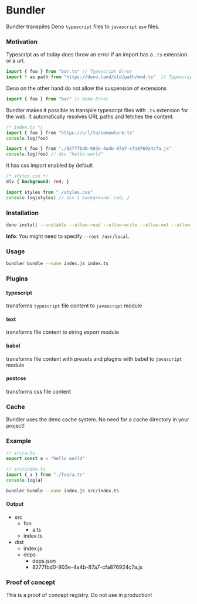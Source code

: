 # Bundler
Bundler transpiles Deno ```typescript``` files to ```javascript``` ```esm``` files.

### Motivation
Typescript as of today does throw an error if an import has a ```.ts``` extension or a url.
```ts
import { foo } from "bar.ts" // Typescript Error
import * as path from "https://deno.land/std/path/mod.ts"  // Typescript Error
```

Deno on the other hand do not allow the suspension of extensions
```ts
import { foo } from "bar" // Deno Error
```

Bundler makes it possible to transpile typescript files with ```.ts``` extension for the web.
It automatically resolves URL paths and fetches the content.
  ```ts
/* index.ts */
import { foo } from "https://url/to/somewhere.ts"
console.log(foo)
```
```js
import { foo } from "./8277fbd0-903e-4a4b-87a7-cfa876924c7a.js"
console.log(foo) // div "hello world"
```
It has css import enabled by default
```css
/* styles.css */
div { background: red; }
```
```js
import styles from "./styles.css"
console.log(styles) // div { background: red; }
```

### Installation
```sh
deno install --unstable --allow-read --allow-write --allow-net --allow-env --name bundler cli.ts
```
**Info**: You might need to specify ```--root /usr/local```.
### Usage
```sh
bundler bundle --name index.js index.ts
```

### Plugins
#### typescript
  transforms ```typescript``` file content to ```javascript``` module
#### text
  transforms file content to string export module
#### babel
  transforms file content with presets and plugins with babel to ```javascript``` module
#### postcss
  transforms css file content

### Cache
Bundler uses the deno cache system. No need for a cache directory in your project!

### Example
```ts
// src/a.ts
export const a = "hello world"
```
```ts
// src/index.ts
import { a } from "./foo/a.ts"
console.log(a)
```
```sh
bundler bundle --name index.js src/index.ts
```
#### Output
- src
  - foo
    - a.ts
  - index.ts
- dist
  - index.js
  - deps
    - deps.json
    - 8277fbd0-903e-4a4b-87a7-cfa876924c7a.js

### Proof of concept
This is a proof of concept registry. Do not use in production!
